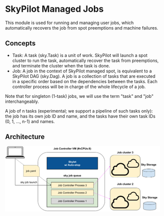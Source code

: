 # SkyPilot Managed Jobs

This module is used for running and managing user jobs, which automatically recovers the job from spot preemptions and machine failures.

## Concepts

- Task: A task (sky.Task) is a unit of work. SkyPilot will launch a spot cluster to run the task, automatically recover the task from preemptions, and terminate the cluster when the task is done.
- Job: A job in the context of SkyPilot managed spot, is equivalent to a SkyPilot DAG (sky.Dag). A job is a collection of tasks that are executed in a specific order based on the dependencies between the tasks. Each controller process will be in charge of the whole lifecycle of a job.

Note that for singleton (1-task) jobs, we will use the term "task" and "job" interchangeably.

A job of n tasks (experimental; we support a pipeline of such tasks only): the job has its own job ID and name, and the tasks have their own task IDs (0, 1, ..., n-1) and names.


## Architecture

![Architecture](../../docs/source/images/managed-jobs-arch.png)
<!-- Raw file: https://docs.google.com/presentation/d/1AoFewsxm7jEsnFYyovyuTqKZs8W59qD9sNcM7Wcic4I/edit#slide=id.p -->

